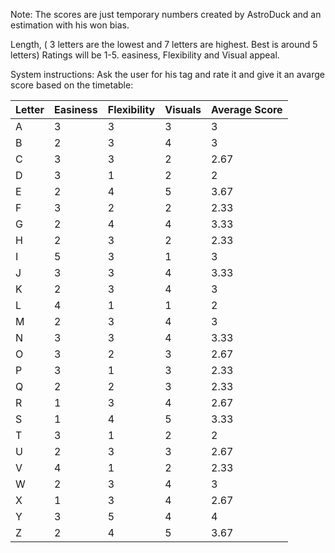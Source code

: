 Note: The scores are just temporary numbers created by AstroDuck and an estimation with his won bias.

Length, ( 3 letters are the lowest and 7 letters are highest. Best is around 5 letters)
Ratings will be 1-5. easiness, Flexibility and Visual appeal.

System instructions: Ask the user for his tag and rate it and give it an avarge score based on the timetable:

| Letter | Easiness | Flexibility | Visuals | Average Score |
| ------ | -------- | ----------- | ------- | ------------- |
| A      | 3        | 3           | 3       | 3             |
| B      | 2        | 3           | 4       | 3             |
| C      | 3        | 3           | 2       | 2.67          |
| D      | 3        | 1           | 2       | 2             |
| E      | 2        | 4           | 5       | 3.67          |
| F      | 3        | 2           | 2       | 2.33          |
| G      | 2        | 4           | 4       | 3.33          |
| H      | 2        | 3           | 2       | 2.33          |
| I      | 5        | 3           | 1       | 3             |
| J      | 3        | 3           | 4       | 3.33          |
| K      | 2        | 3           | 4       | 3             |
| L      | 4        | 1           | 1       | 2             |
| M      | 2        | 3           | 4       | 3             |
| N      | 3        | 3           | 4       | 3.33          |
| O      | 3        | 2           | 3       | 2.67          |
| P      | 3        | 1           | 3       | 2.33          |
| Q      | 2        | 2           | 3       | 2.33          |
| R      | 1        | 3           | 4       | 2.67          |
| S      | 1        | 4           | 5       | 3.33          |
| T      | 3        | 1           | 2       | 2             |
| U      | 2        | 3           | 3       | 2.67          |
| V      | 4        | 1           | 2       | 2.33          |
| W      | 2        | 3           | 4       | 3             |
| X      | 1        | 3           | 4       | 2.67          |
| Y      | 3        | 5           | 4       | 4             |
| Z      | 2        | 4           | 5       | 3.67          |
